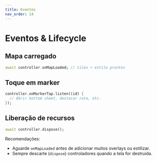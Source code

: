 ```yaml
---
title: Eventos
nav_order: 14
---
```


# Eventos & Lifecycle

## Mapa carregado
```dart
await controller.onMapLoaded; // tiles + estilo prontos
```

## Toque em marker
```dart
controller.onMarkerTap.listen((id) {
  // Abrir bottom sheet, destacar rota, etc.
});
```

## Liberação de recursos
```dart
await controller.dispose();
```

Recomendações:
- Aguarde `onMapLoaded` antes de adicionar muitos overlays ou estilizar.
- Sempre descarte (`dispose`) controladores quando a tela for destruída.

